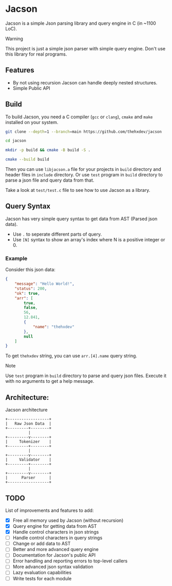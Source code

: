 # Jacson
Jacson is a simple Json parsing library and query engine in C (in ~1100 LoC).

> [!WARNING]
> This project is just a simple json parser with simple query engine. Don't use this library for real programs.



## Features

- By not using recursion Jacson can handle deeply nested structures.
- Simple Public API



## Build
To build Jacson, you need a C compiler (`gcc` or `clang`), `cmake` and `make` installed on your system.

```bash
git clone --depth=1 --branch=main https://github.com/thehxdev/jacson

cd jacson

mkdir -p build && cmake -B build -S .

cmake --build build
```

Then you can use `libjacson.a` file for your projects in `build` directory and header files in `include` directory.
Or use `test` program in `build` directory to parse a json file and query data from that.

Take a look at `test/test.c` file to see how to use Jacson as a library.



## Query Syntax

Jacson has very simple query syntax to get data from AST (Parsed json data).

- Use `.` to seperate different parts of query.
- Use `[N]` syntax to show an array's index where N is a positive integer or 0.

### Example
Consider this json data:
```json
{
    "message": "Hello World!",
    "status": 200,
    "ok": true,
    "arr": [
        true,
        false,
        56,
        12.841,
        {
            "name": "thehxdev"
        },
        null
    ]
}
```
To get `thehxdev` string, you can use `arr.[4].name` query string.

> [!NOTE]
> Use `test` program in `build` directory to parse and query json files. Execute it with no arguments to get a help message.



## Architecture:
Jacson architecture

```
+------------------+
|   Raw Json Data  |
+---------+--------+
          |         
+---------v--------+
|     Tokenizer    |
+---------+--------+
          |         
+---------v--------+
|     Validator    |
+---------+--------+
          |         
+---------v--------+
|      Parser      |
+------------------+
```


## TODO

List of improvements and features to add:
- [x] Free all memory used by Jacson (without recursion)
- [x] Query engine for getting data from AST
- [x] Handle control characters in json strings
- [ ] Handle control characters in query strings
- [ ] Change or add data to AST
- [ ] Better and more advanced query engine
- [ ] Documentation for Jacson's public API
- [ ] Error handling and reporting errors to top-level callers
- [ ] More advanced json syntax validation
- [ ] Lazy evaluation capabilities
- [ ] Write tests for each module
